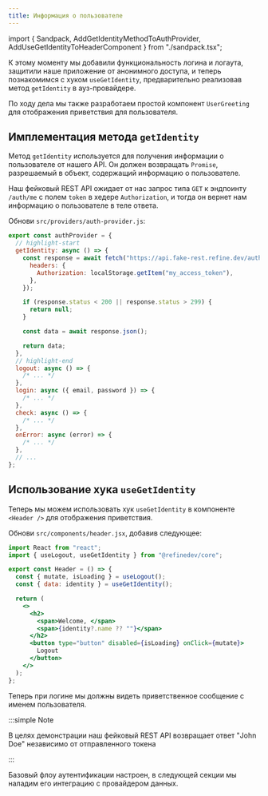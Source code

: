 ```yaml
---
title: Информация о пользователе
---
```


import { Sandpack, AddGetIdentityMethodToAuthProvider, AddUseGetIdentityToHeaderComponent } from "./sandpack.tsx";

<Sandpack>

К этому моменту мы добавили функциональность логина и логаута, защитили наше приложение от анонимного доступа, и теперь познакомимся с хуком `useGetIdentity`, предварительно реализовав метод `getIdentity` в ауз-провайдере.

По ходу дела мы также разработаем простой компонент `UserGreeting` для отображения приветствия для пользователя.

## Имплементация метода `getIdentity`

Метод `getIdentity` используется для получения информации о пользователе от нашего API. Он должен возвращать `Promise`, разрешаемый в объект, содержащий информацию о пользователе.

Наш фейковый REST API ожидает от нас запрос типа `GET` к эндпоинту `/auth/me` с полем `token` в хедере `Authorization`, и тогда он вернет нам информацию о пользователе в теле ответа.

Обнови `src/providers/auth-provider.js`:

```js title="src/providers/auth-provider.js"
export const authProvider = {
  // highlight-start
  getIdentity: async () => {
    const response = await fetch("https://api.fake-rest.refine.dev/auth/me", {
      headers: {
        Authorization: localStorage.getItem("my_access_token"),
      },
    });

    if (response.status < 200 || response.status > 299) {
      return null;
    }

    const data = await response.json();

    return data;
  },
  // highlight-end
  logout: async () => {
    /* ... */
  },
  login: async ({ email, password }) => {
    /* ... */
  },
  check: async () => {
    /* ... */
  },
  onError: async (error) => {
    /* ... */
  },
  // ...
};
```

<AddGetIdentityMethodToAuthProvider />

## Использование хука `useGetIdentity`

Теперь мы можем использовать хук `useGetIdentity` в компоненте `<Header />` для отображения приветствия.

Обнови `src/components/header.jsx`, добавив следующее:

```jsx title="src/components/header.jsx"
import React from "react";
import { useLogout, useGetIdentity } from "@refinedev/core";

export const Header = () => {
  const { mutate, isLoading } = useLogout();
  const { data: identity } = useGetIdentity();

  return (
    <>
      <h2>
        <span>Welcome, </span>
        <span>{identity?.name ?? ""}</span>
      </h2>
      <button type="button" disabled={isLoading} onClick={mutate}>
        Logout
      </button>
    </>
  );
};
```

<AddUseGetIdentityToHeaderComponent />

Теперь при логине мы должны видеть приветственное сообщение с именем пользователя.

:::simple Note

В целях демонстрации наш фейковый REST API возвращает ответ "John Doe" независимо от отправленного токена

:::

Базовый флоу аутентификации настроен, в следующей секции мы наладим его интеграцию с провайдером данных.

</Sandpack>
